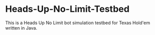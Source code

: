 # Heads-Up-No-Limit-Testbed
This is a Heads Up No Limit bot simulation testbed for Texas Hold'em written in Java.

